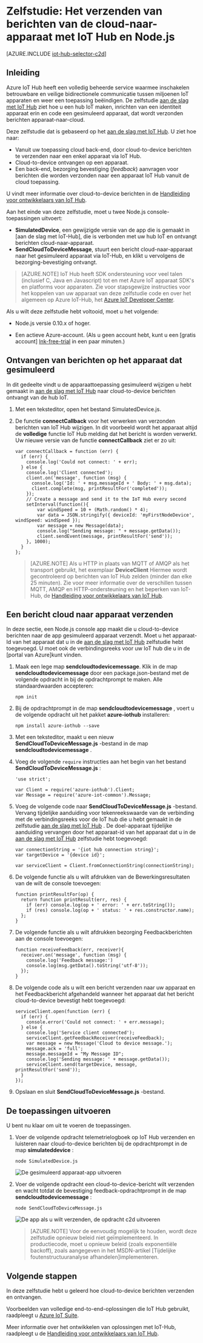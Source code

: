 <properties
    pageTitle="Verzenden van berichten van de cloud-naar-apparaat met IoT Hub | Microsoft Azure"
    description="Volg deze zelfstudie meer informatie over het gebruik van Azure IoT Hub met Java cloud-to-device-berichten te verzenden."
    services="iot-hub"
    documentationCenter="nodejs"
    authors="dominicbetts"
    manager="timlt"
    editor=""/>

<tags
     ms.service="iot-hub"
     ms.devlang="javascript"
     ms.topic="article"
     ms.tgt_pltfrm="na"
     ms.workload="na"
     ms.date="09/23/2016"
     ms.author="dobett"/>

# <a name="tutorial-how-to-send-cloud-to-device-messages-with-iot-hub-and-nodejs"></a>Zelfstudie: Het verzenden van berichten van de cloud-naar-apparaat met IoT Hub en Node.js

[AZURE.INCLUDE [iot-hub-selector-c2d](../../includes/iot-hub-selector-c2d.md)]

## <a name="introduction"></a>Inleiding

Azure IoT Hub heeft een volledig beheerde service waarmee inschakelen betrouwbare en veilige bidirectionele communicatie tussen miljoenen IoT apparaten en weer een toepassing beëindigen. De zelfstudie [aan de slag met IoT Hub] ziet hoe u een hub IoT maken, inrichten van een identiteit apparaat erin en code een gesimuleerd apparaat, dat wordt verzonden berichten apparaat-naar-cloud.

Deze zelfstudie dat is gebaseerd op het [aan de slag met IoT Hub]. U ziet hoe naar:

- Vanuit uw toepassing cloud back-end, door cloud-to-device berichten te verzenden naar een enkel apparaat via IoT Hub.
- Cloud-to-device ontvangen op een apparaat.
- Een back-end, bezorging bevestiging (*feedback*) aanvragen voor berichten die worden verzonden naar een apparaat IoT Hub vanuit de cloud toepassing.

U vindt meer informatie over cloud-to-device berichten in de [Handleiding voor ontwikkelaars van IoT Hub][IoT Hub Developer Guide - C2D].

Aan het einde van deze zelfstudie, moet u twee Node.js console-toepassingen uitvoert:

* **SimulatedDevice**, een gewijzigde versie van de app die is gemaakt in [aan de slag met IoT-Hub], die is verbonden met uw hub IoT en ontvangt berichten cloud-naar-apparaat.
* **SendCloudToDeviceMessage**, stuurt een bericht cloud-naar-apparaat naar het gesimuleerd apparaat via IoT-Hub, en klikt u vervolgens de bezorging-bevestiging ontvangt.

> [AZURE.NOTE] IoT Hub heeft SDK ondersteuning voor veel talen (inclusief C, Java en Javascript) tot en met Azure IoT apparaat SDK's en platforms voor apparaten. Zie voor stapsgewijze instructies voor het koppelen van uw apparaat van deze zelfstudie code en over het algemeen op Azure IoT-Hub, het [Azure IoT Developer Center].

Als u wilt deze zelfstudie hebt voltooid, moet u het volgende:

+ Node.js versie 0.10.x of hoger.

+ Een actieve Azure-account. (Als u geen account hebt, kunt u een [gratis account] [ lnk-free-trial] in een paar minuten.)

## <a name="receive-messages-on-the-simulated-device"></a>Ontvangen van berichten op het apparaat dat gesimuleerd

In dit gedeelte vindt u de apparaattoepassing gesimuleerd wijzigen u hebt gemaakt in [aan de slag met IoT Hub] naar cloud-to-device berichten ontvangt van de hub IoT.

1. Met een teksteditor, open het bestand SimulatedDevice.js.

2. De functie **connectCallback** voor het verwerken van verzonden berichten van IoT Hub wijzigen. In dit voorbeeld wordt het apparaat altijd de **volledige** functie IoT Hub melding dat het bericht is worden verwerkt. Uw nieuwe versie van de functie **connectCallback** ziet er zo uit:

    ```
    var connectCallback = function (err) {
      if (err) {
        console.log('Could not connect: ' + err);
      } else {
        console.log('Client connected');
        client.on('message', function (msg) {
          console.log('Id: ' + msg.messageId + ' Body: ' + msg.data);
          client.complete(msg, printResultFor('completed'));
        });
        // Create a message and send it to the IoT Hub every second
        setInterval(function(){
            var windSpeed = 10 + (Math.random() * 4);
            var data = JSON.stringify({ deviceId: 'myFirstNodeDevice', windSpeed: windSpeed });
            var message = new Message(data);
            console.log("Sending message: " + message.getData());
            client.sendEvent(message, printResultFor('send'));
        }, 1000);
      }
    };
    ```

    > [AZURE.NOTE] Als u HTTP in plaats van MQTT of AMQP als het transport gebruikt, het exemplaar **DeviceClient** Hiermee wordt gecontroleerd op berichten van IoT Hub zelden (minder dan elke 25 minuten). Zie voor meer informatie over de verschillen tussen MQTT, AMQP en HTTP-ondersteuning en het beperken van IoT-Hub, de [Handleiding voor ontwikkelaars van IoT Hub][IoT Hub Developer Guide - C2D].

## <a name="send-a-cloud-to-device-message"></a>Een bericht cloud naar apparaat verzenden

In deze sectie, een Node.js console app maakt die u cloud-to-device berichten naar de app gesimuleerd apparaat verzendt. Moet u het apparaat-Id van het apparaat dat u in de [aan de slag met IoT Hub] zelfstudie hebt toegevoegd. U moet ook de verbindingsreeks voor uw IoT hub die u in de [portal van Azure]kunt vinden.

1. Maak een lege map **sendcloudtodevicemessage**. Klik in de map **sendcloudtodevicemessage** door een package.json-bestand met de volgende opdracht in bij de opdrachtprompt te maken. Alle standaardwaarden accepteren:

    ```
    npm init
    ```

2. Bij de opdrachtprompt in de map **sendcloudtodevicemessage** , voert u de volgende opdracht uit het pakket **azure-iothub** installeren:

    ```
    npm install azure-iothub --save
    ```

3. Met een teksteditor, maakt u een nieuw **SendCloudToDeviceMessage.js** -bestand in de map **sendcloudtodevicemessage** .

4. Voeg de volgende `require` instructies aan het begin van het bestand **SendCloudToDeviceMessage.js** :

    ```
    'use strict';
    
    var Client = require('azure-iothub').Client;
    var Message = require('azure-iot-common').Message;
    ```

5. Voeg de volgende code naar **SendCloudToDeviceMessage.js** -bestand. Vervang tijdelijke aanduiding voor tekenreekswaarde van de verbinding met de verbindingsreeks voor de IoT hub die u hebt gemaakt in de zelfstudie [aan de slag met IoT Hub] . De doel-apparaat tijdelijke aanduiding vervangen door het apparaat-id van het apparaat dat u in de [aan de slag met IoT Hub] zelfstudie hebt toegevoegd:

    ```
    var connectionString = '{iot hub connection string}';
    var targetDevice = '{device id}';

    var serviceClient = Client.fromConnectionString(connectionString);
    ```

6. De volgende functie als u wilt afdrukken van de Bewerkingsresultaten van de wilt de console toevoegen:

    ```
    function printResultFor(op) {
      return function printResult(err, res) {
        if (err) console.log(op + ' error: ' + err.toString());
        if (res) console.log(op + ' status: ' + res.constructor.name);
      };
    }
    ```

7. De volgende functie als u wilt afdrukken bezorging Feedbackberichten aan de console toevoegen:

    ```
    function receiveFeedback(err, receiver){
      receiver.on('message', function (msg) {
        console.log('Feedback message:')
        console.log(msg.getData().toString('utf-8'));
      });
    }
    ```

8. De volgende code als u wilt een bericht verzenden naar uw apparaat en het Feedbackbericht afgehandeld wanneer het apparaat dat het bericht cloud-to-device bevestigt hebt toegevoegd:

    ```
    serviceClient.open(function (err) {
      if (err) {
        console.error('Could not connect: ' + err.message);
      } else {
        console.log('Service client connected');
        serviceClient.getFeedbackReceiver(receiveFeedback);
        var message = new Message('Cloud to device message.');
        message.ack = 'full';
        message.messageId = "My Message ID";
        console.log('Sending message: ' + message.getData());
        serviceClient.send(targetDevice, message, printResultFor('send'));
      }
    });
    ```

7. Opslaan en sluit **SendCloudToDeviceMessage.js** -bestand.

## <a name="run-the-applications"></a>De toepassingen uitvoeren

U bent nu klaar om uit te voeren de toepassingen.

1. Voer de volgende opdracht telemetrielogboek op IoT Hub verzenden en luisteren naar cloud-to-device berichten bij de opdrachtprompt in de map **simulateddevice** :

    ```
    node SimulatedDevice.js 
    ```

    ![De gesimuleerd apparaat-app uitvoeren][img-simulated-device]

2. Voer de volgende opdracht een cloud-to-device-bericht wilt verzenden en wacht totdat de bevestiging feedback-opdrachtprompt in de map **sendcloudtodevicemessage** :

    ```
    node SendCloudToDeviceMessage.js 
    ```

    ![De app als u wilt verzenden, de opdracht c2d uitvoeren][img-send-command]

    > [AZURE.NOTE] Voor de eenvoudig mogelijk te houden, wordt deze zelfstudie opnieuw beleid niet geïmplementeerd. In productiecode, moet u opnieuw beleid (zoals exponentiële backoff), zoals aangegeven in het MSDN-artikel [Tijdelijke foutenstructuuranalyse afhandelen]implementeren.

## <a name="next-steps"></a>Volgende stappen

In deze zelfstudie hebt u geleerd hoe cloud-to-device berichten verzenden en ontvangen. 

Voorbeelden van volledige end-to-end-oplossingen die IoT Hub gebruikt, raadpleegt u [Azure IoT Suite].

Meer informatie over het ontwikkelen van oplossingen met IoT-Hub, raadpleegt u de [Handleiding voor ontwikkelaars van IoT Hub].

<!-- Images -->
[img-simulated-device]: media/iot-hub-node-node-c2d/receivec2d.png
[img-send-command]:  media/iot-hub-node-node-c2d/sendc2d.png

<!-- Links -->

[Aan de slag met IoT Hub]: iot-hub-node-node-getstarted.md
[IoT Hub Developer Guide - C2D]: iot-hub-devguide-messaging.md
[Handleiding voor ontwikkelaars van IoT Hub]: iot-hub-devguide.md
[Azure IoT Developer Center]: http://www.azure.com/develop/iot
[lnk-free-trial]: http://azure.microsoft.com/pricing/free-trial/
[lnk-dev-setup]: https://github.com/Azure/azure-iot-sdks/blob/master/doc/get_started/node-devbox-setup.md
[Tijdelijke foutenstructuuranalyse afhandeling]: https://msdn.microsoft.com/library/hh680901(v=pandp.50).aspx
[Azure-portal]: https://portal.azure.com
[Azure IoT Suite]: https://azure.microsoft.com/documentation/suites/iot-suite/